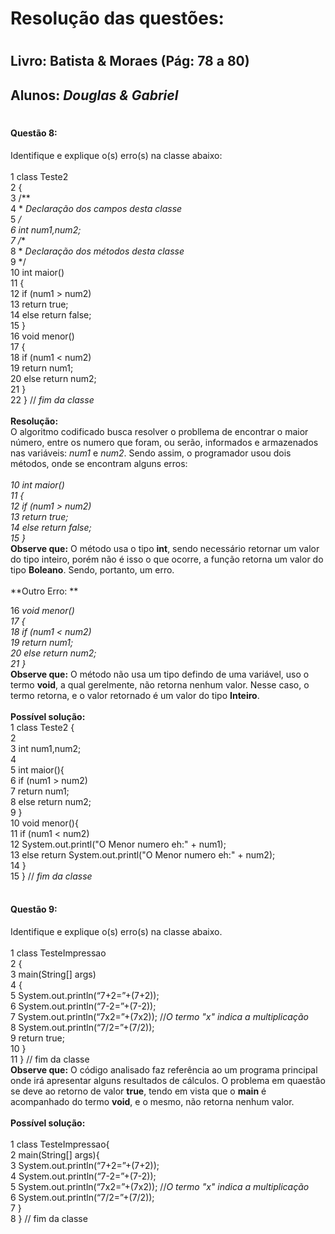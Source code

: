 # Resolução das questões:
#
## Livro: Batista & Moraes (Pág: 78 a 80)
## Alunos: _Douglas & Gabriel_
#
#### Questão 8: <br>
Identifique e explique o(s) erro(s) na classe abaixo: <br>
<br>
1 class Teste2 <br>
2 {<br>
3 /** <br>
4 * _Declaração dos campos desta classe_ <br>
5 */<br>
6 int num1,num2; <br>
7 /** <br>
8 * _Declaração dos métodos desta classe_ <br>
9 */ <br>
10 int maior() <br>
11 { <br>
12 if (num1 > num2) <br>
13 return true; <br>
14 else return false; <br>
15 } <br>
16 void menor() <br>
17 { <br>
18 if (num1 < num2) <br>
19 return num1; <br>
20 else return num2; <br>
21 } <br>
22 } // _fim da classe_ <br>
<br>
**Resolução:**<br>
O algoritmo codificado busca resolver o probllema de encontrar o maior número, entre os numero que foram, ou serão, informados e armazenados nas variáveis: _num1_ e _num2_. Sendo assim, o programador usou dois métodos, onde se encontram alguns erros:<br>
<br>
_10 int maior() <br>
11 { <br>
12 if (num1 > num2) <br>
13 return true; <br>
14 else return false; <br>
15 } <br>_
**Observe que:** O método usa o tipo **int**, sendo necessário retornar um valor do tipo inteiro, porém não é isso o que ocorre, a função retorna um valor do tipo **Boleano**. Sendo, portanto, um erro.<br>
<br>
**Outro Erro: ** <br>

16 _void menor() <br>
17 { <br>
18 if (num1 < num2) <br>
19 return num1; <br>
20 else return num2; <br>
21 } <br>_
**Observe que:** O método não usa um tipo defindo de uma variável, uso o termo **void**, a qual gerelmente, não retorna nenhum valor. Nesse caso, o termo retorna, e o valor retornado é um valor do tipo **Inteiro**.<br>
<br>
**Possível solução:**
 <br>
1 class Teste2 {<br>
2 <br>
3 int num1,num2; <br>
4<br>
5 int maior(){ <br>
6 if (num1 > num2)<br>
7 return num1; <br>
8 else return num2; <br>
9 } <br>
10 void menor(){ <br>
11 if (num1 < num2) <br>
12 System.out.printl("O Menor numero eh:" + num1); <br>
13 else return System.out.printl("O Menor numero eh:" + num2); <br>
14 } <br>
15 } // _fim da classe_ <br>
<br>

#### Questão 9: <br>
Identifique e explique o(s) erro(s) na classe abaixo. <br>
<br>
1 class TesteImpressao <br>
2 { <br>
3 main(String[] args) <br>
4 { <br>
5 System.out.println(“7+2=”+(7+2)); <br>
6 System.out.println(“7-2=”+(7-2)); <br>
7 System.out.println(“7x2=”+(7x2)); //_O termo "x" indica a multiplicação_ <br>
8 System.out.println(“7/2=”+(7/2)); <br>
9 return true; <br>
10 } <br>
11 } // fim da classe
<br>
**Observe que:** O código analisado faz referência ao um programa principal onde irá apresentar alguns resultados de cálculos. O problema em quaestão se deve ao retorno de valor **true**, tendo em vista que o **main** é acompanhado do termo **void**, e o mesmo, não retorna nenhum valor.<br>
<br>
**Possível solução:**
 <br>
 <br>
1 class TesteImpressao{ <br>
2 main(String[] args){ <br>
3 System.out.println(“7+2=”+(7+2)); <br>
4 System.out.println(“7-2=”+(7-2)); <br>
5 System.out.println(“7x2=”+(7x2)); //_O termo "x" indica a multiplicação_<br> 
6 System.out.println(“7/2=”+(7/2)); <br>
7 } <br>
8 } // fim da classe